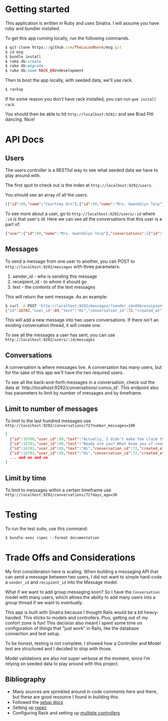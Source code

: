 # Getting started

This application is written in Ruby and uses Sinatra. I will assume you have ruby and bundler installed.

To get this app running locally, run the following commands.

```ruby
$ git clone https://github.com/TheLucasMoore/msg.git
$ cd msg
$ bundle install
$ rake db:create
$ rake db:migrate
$ rake db:seed RACK_ENV=development
```

Then to boot the app locally, with seeded data, we'll use rack.
```ruby
$ rackup
```

If for some reason you don't have rack installed, you can run `gem install rack`.

You should then be able to hit `http://localhost:9292/` and see Brad Pitt dancing. Nice!

# API Docs

## Users

The users controller is a RESTful way to see what seeded data we have to play around with. 

The first spot to check out is the index at `http://localhost:9292/users`.

You should see an array of all the users.
```json
[{"id":89,"name":"Courtney Orn"},{"id":90,"name":"Mrs. Gwendolyn Torp"}]
```

To see more about a user, go to `http://localhost:9292/users/:id` where `:id` is that user's id.
Here we can see all the conversations that this user is a part of: 

```json
{"user":{"id":90,"name":"Mrs. Gwendolyn Torp"},"conversations":[{"id":72,"name":"I Know You Rider discussion thread"}]}
```

## Messages

To send a message from one user to another, you can POST to `http://localhost:9292/messages` with three parameters:
1. sender_id - who is sending this message
2. receipient_id - to whom it should go
3. text - the contents of the text messages

This will return the sent message. As an example:
```bash
$ curl -X POST 'http://localhost:9292/messages/?sender_id=89&receipient_id=90&text=Hi'
{"id":16702,"user_id":89,"text":"Hi","conversation_id":72,"created_at":"2020-01-29T02:20:17.132Z"}
```
This will add a new message into two users conversations. If there isn't an existing conversation thread, it will create one.

To see all the messages a user has sent, you can use `http://localhost:9292/users/:id/messages`

## Conversations

A conversation is where messages live. A conversation has many users, but for the sake of this app we'll have the two required users.

To see all the back-and-forth messages in a conversation, check out the data at `http://localhost:9292/conversations/:convo_id'.
This endpoint also has parameters to limit by number of messages and by timeframe.

## Limit to number of messages
To limit to the last hundred messages use `http://localhost:9292/conversations/72?number_messages=100`

```json
[
  {"id":16700,"user_id":89,"text":"Actually, I didn't make the claim that Ruby follows the principle of least surprise. Someone felt the design of Ruby follows that philosophy, so they started saying that. I didn't bring that up, actually.","conversation_id":72,"created_at":"2020-01-29T02:08:25.854Z"},
  {"id":16701,"user_id":90,"text":"Ready are you? What know you of ready? For eight hundred years have I trained Jedi. My own counsel will I keep on who is to be trained. ","conversation_id":72,"created_at":"2020-01-29T02:08:25.858Z"},
  {"id":16702,"user_id":89,"text":"Hi","conversation_id":72,"created_at":"2020-01-29T02:20:17.132Z"},
  {"id":16703,"user_id":89,"text":"Hi","conversation_id":72,"created_at":"2020-01-29T02:20:50.838Z"}
  ... and on and on
]
```
## Limit by time
To limit to messages within a certain timeframe use `http://localhost:9292/conversations/72?days_ago=30`

# Testing

To run the test suite, use this command:
```
$ bundle exec rspec --format documentation
```

# Trade Offs and Considerations

My first consideration here is scaling. When building a messaging API that can send a message between two users, I did not want to 
simple hard-code a `sender_id` and `recipient_id` into the Message model.

What if we want to add group messaging soon? So I have the `Conversation` model with many users,
which allows the ability to add many users into a group thread if we want to eventually.

This app is built with Sinatra because I thought Rails would be a bit heavy-handed. This sticks to models and controllers. Plus, getting out of my confort zone is fun!
This decision also meant I spent some time on configuration of things that "just work" in Rails, like the database connection and test setup.

To be honest, testing is not complete. I showed how a Controller and Model test are structured and I decided to stop with those.

Model validations are also not super verbose at the moment, since I'm relying on seeded data to play around with this project.

## Bibliography

* Many sources are sprinkled around in code comments here and there, but these are good resource I found in building this.
* Followed the [setup docs](http://sinatrarb.com/intro.html)
* Setting up [rspec](http://shiroyasha.io/sinatra-app-with-rspec.html)
* Configuring Rack and setting up [multiple controllers](https://learn.co/lessons/sinatra-multiple-controllers)

